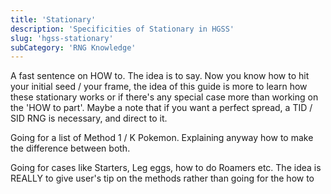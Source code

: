 ```yaml
---
title: 'Stationary'
description: 'Specificities of Stationary in HGSS' 
slug: 'hgss-stationary'
subCategory: 'RNG Knowledge'
---
```


A fast sentence on HOW to. The idea is to say. Now you know how to hit your initial seed / your frame, the idea of this guide is more to learn how these stationary works or if there's any special case more than working on the 'HOW to part'. Maybe a note that if you want a perfect spread, a TID / SID RNG is necessary, and direct to it.

Going for a list of Method 1 / K Pokemon.
Explaining anyway how to make the difference between both.

Going for cases like Starters, Leg eggs, how to do Roamers etc. The idea is REALLY to give user's tip on the methods rather than going for the how to
